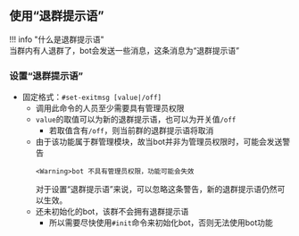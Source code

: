 ## 使用“退群提示语”

!!! info "什么是退群提示语"  
	当群内有人退群了，bot会发送一些消息，这条消息为“退群提示语”
	
### 设置“退群提示语”

* 固定格式：`#set-exitmsg [value|/off]`
	- 调用此命令的人员至少需要具有<span class="guanli">管理员</span>权限
	- `value`的取值可以为新的退群提示语，也可以为开关值`/off`
		* 若取值含有`/off`，则当前群的退群提示语将取消
	- 由于该功能属于群管理模块，故当bot并非为管理员权限时，可能会发送警告  
		```text
		<Warning>bot 不具有管理员权限，功能可能会失效
		```
		对于设置“退群提示语”来说，可以忽略这条警告，新的退群提示语仍然可以生效。
	- 还未初始化的bot，该群不会拥有退群提示语
		* 所以需要尽快使用`#init`命令来初始化bot，否则无法使用bot功能